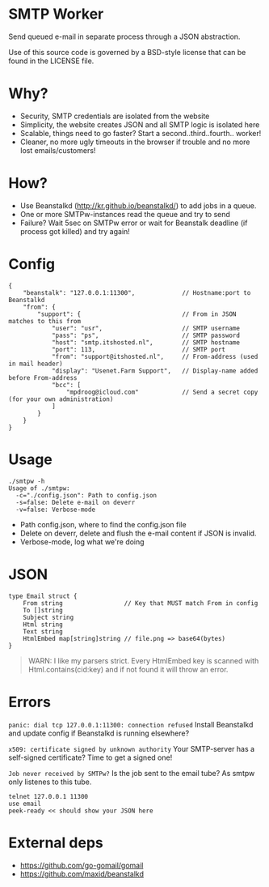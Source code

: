 SMTP Worker
=============
Send queued e-mail in separate process through
a JSON abstraction.

Use of this source code is governed by a BSD-style
license that can be found in the LICENSE file.

Why?
=============
* Security, SMTP credentials are isolated from the website
* Simplicity, the website creates JSON and all SMTP logic is isolated here
* Scalable, things need to go faster? Start a second..third..fourth.. worker!
* Cleaner, no more ugly timeouts in the browser if trouble and no more lost emails/customers!

How?
=============
* Use Beanstalkd (http://kr.github.io/beanstalkd/) to add jobs in a queue.
* One or more SMTPw-instances read the queue and try to send
* Failure? Wait 5sec on SMTPw error or wait for Beanstalk deadline (if process got killed) and try again!

Config
=============
```
{
	"beanstalk": "127.0.0.1:11300",             // Hostname:port to Beanstalkd
	"from": {
		"support": {                            // From in JSON matches to this from
			"user": "usr",                      // SMTP username
			"pass": "ps",                       // SMTP password
			"host": "smtp.itshosted.nl",        // SMTP hostname
			"port": 113,                        // SMTP port
			"from": "support@itshosted.nl",     // From-address (used in mail header)
			"display": "Usenet.Farm Support",   // Display-name added before From-address
			"bcc": [
				"mpdroog@icloud.com"            // Send a secret copy (for your own administration)
			]
		}
	}
}
```

Usage
=============
```
./smtpw -h
Usage of ./smtpw:
  -c="./config.json": Path to config.json
  -s=false: Delete e-mail on deverr
  -v=false: Verbose-mode
```

* Path config.json, where to find the config.json file
* Delete on deverr, delete and flush the e-mail content if
 JSON is invalid.
* Verbose-mode, log what we're doing

JSON
=============
```
type Email struct {
	From string                 // Key that MUST match From in config
	To []string
	Subject string
	Html string
	Text string
	HtmlEmbed map[string]string // file.png => base64(bytes)
}
```

> WARN: I like my parsers strict. Every HtmlEmbed key is scanned with
> Html.contains(cid:key) and if not found it will throw an error.

Errors
=============
`panic: dial tcp 127.0.0.1:11300: connection refused`
Install Beanstalkd and update config if Beanstalkd is running elsewhere?

`x509: certificate signed by unknown authority`
Your SMTP-server has a self-signed certificate? Time to get
a signed one!

`Job never received by SMTPw?`
Is the job sent to the email tube? As smtpw only listenes to this tube.

```
telnet 127.0.0.1 11300
use email
peek-ready << should show your JSON here
```

External deps
=============
* https://github.com/go-gomail/gomail
* https://github.com/maxid/beanstalkd
